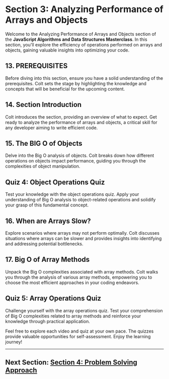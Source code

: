 # Section 3: Analyzing Performance of Arrays and Objects

Welcome to the Analyzing Performance of Arrays and Objects section of the **JavaScript Algorithms and Data Structures Masterclass**. In this section, you'll explore the efficiency of operations performed on arrays and objects, gaining valuable insights into optimizing your code.

## 13. PREREQUISITES

Before diving into this section, ensure you have a solid understanding of the prerequisites. Colt sets the stage by highlighting the knowledge and concepts that will be beneficial for the upcoming content.

## 14. Section Introduction

Colt introduces the section, providing an overview of what to expect. Get ready to analyze the performance of arrays and objects, a critical skill for any developer aiming to write efficient code.

## 15. The BIG O of Objects

Delve into the Big O analysis of objects. Colt breaks down how different operations on objects impact performance, guiding you through the complexities of object manipulation.

## Quiz 4: Object Operations Quiz

Test your knowledge with the object operations quiz. Apply your understanding of Big O analysis to object-related operations and solidify your grasp of this fundamental concept.

## 16. When are Arrays Slow?

Explore scenarios where arrays may not perform optimally. Colt discusses situations where arrays can be slower and provides insights into identifying and addressing potential bottlenecks.

## 17. Big O of Array Methods

Unpack the Big O complexities associated with array methods. Colt walks you through the analysis of various array methods, empowering you to choose the most efficient approaches in your coding endeavors.

## Quiz 5: Array Operations Quiz

Challenge yourself with the array operations quiz. Test your comprehension of Big O complexities related to array methods and reinforce your knowledge through practical application.

Feel free to explore each video and quiz at your own pace. The quizzes provide valuable opportunities for self-assessment. Enjoy the learning journey!

---

## Next Section: [Section 4: Problem Solving Approach](/Section4-problem-solving-approach)
